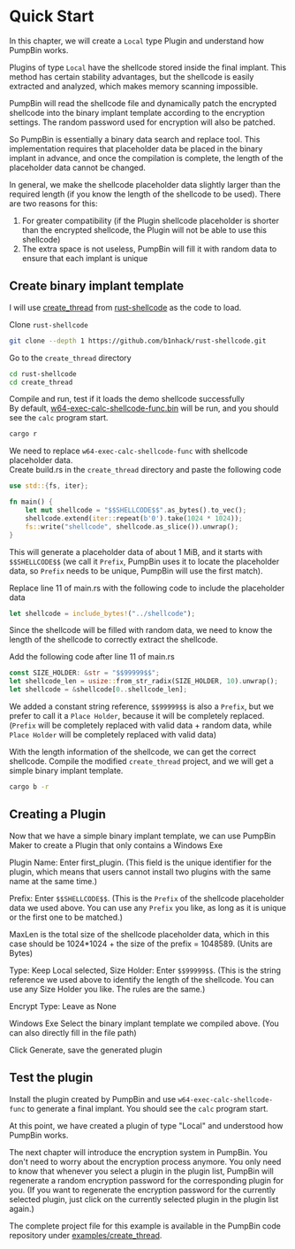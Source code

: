 # Quick Start

In this chapter, we will create a `Local` type Plugin and understand how PumpBin works.

Plugins of type `Local` have the shellcode stored inside the final implant. This method has certain stability advantages, but the shellcode is easily extracted and analyzed, which makes memory scanning impossible.

PumpBin will read the shellcode file and dynamically patch the encrypted shellcode into the binary implant template according to the encryption settings. The random password used for encryption will also be patched.

So PumpBin is essentially a binary data search and replace tool. This implementation requires that placeholder data be placed in the binary implant in advance, and once the compilation is complete, the length of the placeholder data cannot be changed.

In general, we make the shellcode placeholder data slightly larger than the required length (if you know the length of the shellcode to be used). There are two reasons for this:

1. For greater compatibility (if the Plugin shellcode placeholder is shorter than the encrypted shellcode, the Plugin will not be able to use this shellcode)
1. The extra space is not useless, PumpBin will fill it with random data to ensure that each implant is unique

## Create binary implant template

I will use [create_thread](https://github.com/b1nhack/rust-shellcode/blob/main/create_thread/src/main.rs) from [rust-shellcode](https://github.com/b1nhack/rust-shellcode) as the code to load.

Clone `rust-shellcode`

```sh
git clone --depth 1 https://github.com/b1nhack/rust-shellcode.git
```

Go to the `create_thread` directory

```sh
cd rust-shellcode
cd create_thread
```

Compile and run, test if it loads the demo shellcode successfully\
By default, [w64-exec-calc-shellcode-func.bin](https://github.com/peterferrie/win-exec-calc-shellcode/blob/master/build/bin/w64-exec-calc-shellcode-func.bin) will be run, and you should see the `calc` program start.

```sh
cargo r
```

We need to replace `w64-exec-calc-shellcode-func` with shellcode placeholder data.\
Create build.rs in the `create_thread` directory and paste the following code

```rust
use std::{fs, iter};

fn main() {
    let mut shellcode = "$$SHELLCODE$$".as_bytes().to_vec();
    shellcode.extend(iter::repeat(b'0').take(1024 * 1024));
    fs::write("shellcode", shellcode.as_slice()).unwrap();
}
```

This will generate a placeholder data of about 1 MiB, and it starts with `$$SHELLCODE$$` (we call it `Prefix`, PumpBin uses it to locate the placeholder data, so `Prefix` needs to be unique, PumpBin will use the first match).

Replace line 11 of main.rs with the following code to include the placeholder data

```rust
let shellcode = include_bytes!("../shellcode");
```

Since the shellcode will be filled with random data, we need to know the length of the shellcode to correctly extract the shellcode.

Add the following code after line 11 of main.rs

```rust
const SIZE_HOLDER: &str = "$$99999$$";
let shellcode_len = usize::from_str_radix(SIZE_HOLDER, 10).unwrap();
let shellcode = &shellcode[0..shellcode_len];
```

We added a constant string reference, `$$99999$$` is also a `Prefix`, but we prefer to call it a `Place Holder`, because it will be completely replaced.
(`Prefix` will be completely replaced with valid data + random data, while `Place Holder` will be completely replaced with valid data)

With the length information of the shellcode, we can get the correct shellcode. Compile the modified `create_thread` project, and we will get a simple binary implant template.

```sh
cargo b -r
```

## Creating a Plugin

Now that we have a simple binary implant template, we can use PumpBin Maker to create a Plugin that only contains a Windows Exe

Plugin Name: Enter first_plugin. (This field is the unique identifier for the plugin, which means that users cannot install two plugins with the same name at the same time.)

Prefix: Enter `$$SHELLCODE$$`. (This is the `Prefix` of the shellcode placeholder data we used above. You can use any `Prefix` you like, as long as it is unique or the first one to be matched.)

MaxLen is the total size of the shellcode placeholder data, which in this case should be 1024\*1024 + the size of the prefix = 1048589. (Units are Bytes)

Type: Keep Local selected, Size Holder: Enter `$$99999$$`. (This is the string reference we used above to identify the length of the shellcode. You can use any Size Holder you like. The rules are the same.)

Encrypt Type: Leave as None

Windows Exe Select the binary implant template we compiled above. (You can also directly fill in the file path)

Click Generate, save the generated plugin

## Test the plugin

Install the plugin created by PumpBin and use `w64-exec-calc-shellcode-func` to generate a final implant. You should see the `calc` program start.

At this point, we have created a plugin of type "Local" and understood how PumpBin works.

The next chapter will introduce the encryption system in PumpBin. You don't need to worry about the encryption process anymore. You only need to know that whenever you select a plugin in the plugin list, PumpBin will regenerate a random encryption password for the corresponding plugin for you.
(If you want to regenerate the encryption password for the currently selected plugin, just click on the currently selected plugin in the plugin list again.)

The complete project file for this example is available in the PumpBin code repository under [examples/create_thread](https://github.com/pumpbin/pumpbin/blob/main/examples/create_thread/src/main.rs).
